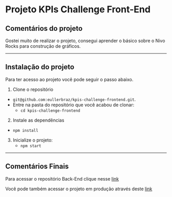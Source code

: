 # Projeto KPIs Challenge Front-End

## Comentários do projeto

Gostei muito de realizar o projeto, consegui aprender o básico sobre o Nivo Rocks para construção de gráficos.

---

## Instalação do projeto

Para ter acesso ao projeto você pode seguir o passo abaixo.

1. Clone o repositório
  * `git@github.com:eullerbraz/kpis-challenge-frontend.git`.
  * Entre na pasta do repositório que você acabou de clonar:
    * `cd kpis-challenge-frontend`

2. Instale as dependências
  * `npm install`

3. Inicialize o projeto:
    * `npm start`


---

## Comentários Finais

Para acessar o repositório Back-End clique nesse [link](https://github.com/eullerbraz/kpis-challenge-backend)

Você pode também acessar o projeto em produção através deste [link](https://kpis-frontend-eullerbraz.herokuapp.com)